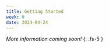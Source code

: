 ```yaml
---
title: Getting Started
week: 0
date: 2024-04-24
---
```


<!-- <a href="" target="_blank">link</a> -->
<!-- <a href="https://tudelft-citg.github.io/HOS-prob-design/unlisted/assignment.html" target="_blank">Start HW 1</a> -->

_More information coming soon!_
{: .fs-5 }
